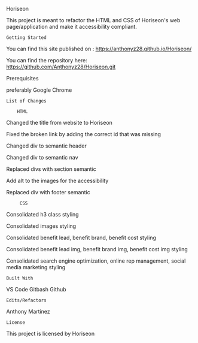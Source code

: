 
Horiseon

This project is meant to refactor the HTML and CSS of Horiseon's web page/application and make it accessibility compliant.




    Getting Started

You can find this site published on :   https://anthonyz28.github.io/Horiseon/

You can find the repository here:     https://github.com/Anthonyz28/Horiseon.git

Prerequisites

 preferably Google Chrome

    List of Changes

        HTML
Changed the title from website to Horiseon

Fixed the broken link by adding the correct id that was missing

Changed div to semantic header

Changed div to semantic nav

Replaced divs with section semantic

Add alt to the images for the accessibility

Replaced div with footer semantic

         CSS
Consolidated h3 class styling

Consolidated images styling

Consolidated benefit lead, benefit brand, benefit cost styling

Consolidated benefit lead img, benefit brand img, benefit cost img styling

Consolidated search engine optimization, online rep management, social media marketing styling

    Built With

VS Code
Gitbash
Github

    Edits/Refactors

Anthony Martinez

    License

This project is licensed by Horiseon
